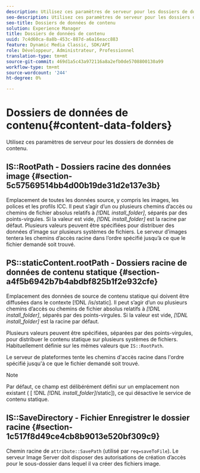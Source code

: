 ```yaml
---
description: Utilisez ces paramètres de serveur pour les dossiers de données de contenu.
seo-description: Utilisez ces paramètres de serveur pour les dossiers de données de contenu.
seo-title: Dossiers de données de contenu
solution: Experience Manager
title: Dossiers de données de contenu
uuid: 7c4d60ca-8a8b-453c-887d-a6a16eacc883
feature: Dynamic Media Classic, SDK/API
role: Développeur, Administrateur, Professionnel
translation-type: tm+mt
source-git-commit: 469d1a5c43a972116a8a2efb0de5708800130a99
workflow-type: tm+mt
source-wordcount: '244'
ht-degree: 0%

---
```



# Dossiers de données de contenu{#content-data-folders}

Utilisez ces paramètres de serveur pour les dossiers de données de contenu.

## IS::RootPath - Dossiers racine des données image {#section-5c57569514bb4d00b19de31d2e137e3b}

Emplacement de toutes les données source, y compris les images, les polices et les profils ICC. Il peut s’agir d’un ou plusieurs chemins d’accès ou chemins de fichier absolus relatifs à *[!DNL install_folder]*, séparés par des points-virgules. Si la valeur est vide, *[!DNL install_folder]* est la racine par défaut. Plusieurs valeurs peuvent être spécifiées pour distribuer des données d’image sur plusieurs systèmes de fichiers. Le serveur d’images tentera les chemins d’accès racine dans l’ordre spécifié jusqu’à ce que le fichier demandé soit trouvé.

## PS::staticContent.rootPath - Dossiers racine de données de contenu statique {#section-a4f5b6942b7b4abdbf825b1f2e932cfe}

Emplacement des données de source de contenu statique qui doivent être diffusées dans le contexte [!DNL /is/static]. Il peut s’agir d’un ou plusieurs chemins d’accès ou chemins de fichier absolus relatifs à *[!DNL install_folder]*, séparés par des points-virgules. Si la valeur est vide, *[!DNL install_folder]* est la racine par défaut.

Plusieurs valeurs peuvent être spécifiées, séparées par des points-virgules, pour distribuer le contenu statique sur plusieurs systèmes de fichiers. Habituellement définie sur les mêmes valeurs que `IS::RootPath`.

Le serveur de plateformes tente les chemins d&#39;accès racine dans l&#39;ordre spécifié jusqu&#39;à ce que le fichier demandé soit trouvé.

>[!NOTE]
>
>Par défaut, ce champ est délibérément défini sur un emplacement non existant ( [ !DNL *[!DNL install_folder]*/static]), ce qui désactive le service de contenu statique.

## IS::SaveDirectory - Fichier Enregistrer le dossier racine {#section-1c517f8d49ce4cb8b9013e520bf309c9}

Chemin racine de `attribute::SavePath` (utilisé par `req=saveToFile`). Le serveur Image Server doit disposer des autorisations de création d’accès pour le sous-dossier dans lequel il va créer des fichiers image.
